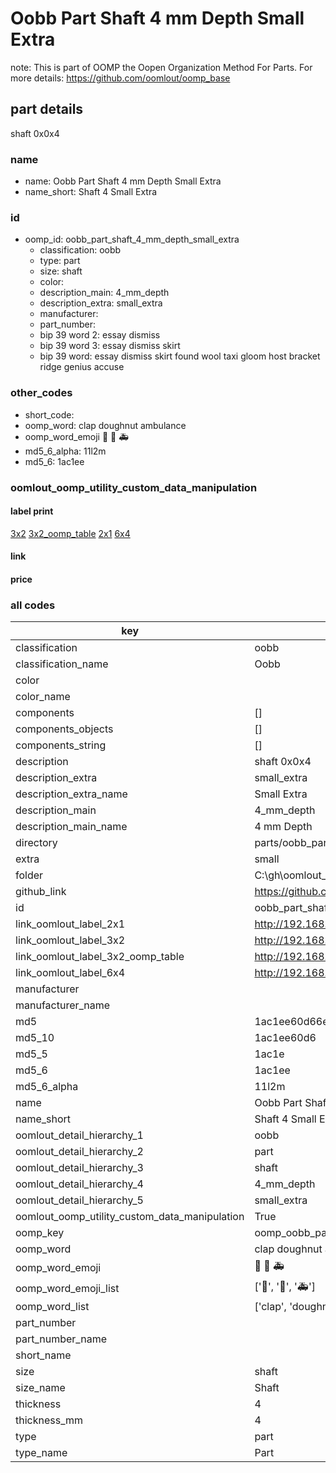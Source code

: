 # Oobb Part Shaft 4 mm Depth Small Extra  

note: This is part of OOMP the Oopen Organization Method For Parts. For more details: https://github.com/oomlout/oomp_base

##  part details
  



shaft 0x0x4



### name
* name: Oobb Part Shaft 4 mm Depth Small Extra
* name_short: Shaft 4 Small Extra
### id
* oomp_id: oobb_part_shaft_4_mm_depth_small_extra
  * classification: oobb
  * type: part
  * size: shaft
  * color: 
  * description_main: 4_mm_depth
  * description_extra: small_extra
  * manufacturer: 
  * part_number: 
  * bip 39 word 2: essay dismiss
  * bip 39 word 3: essay dismiss skirt
  * bip 39 word: essay dismiss skirt found wool taxi gloom host bracket ridge genius accuse

### other_codes
* short_code: 
* oomp_word: clap doughnut ambulance
* oomp_word_emoji :clap: :doughnut: :ambulance:
* md5_6_alpha: 11l2m
* md5_6: 1ac1ee






### oomlout_oomp_utility_custom_data_manipulation
#### label print
[3x2](http://192.168.1.245:1112/?label=oomp%2011l2m)
[3x2_oomp_table](http://192.168.1.108:1112/?label=oomp%2011l2m)
[2x1](http://192.168.1.242:1112/?label=oomp%2011l2m)
[6x4](http://192.168.1.55:1112/?label=oomp%2011l2m)    

#### link

                              

#### price







### all codes 
| key | value |  
| --- | --- |  
| classification | oobb |  
| classification_name | Oobb |  
| color |  |  
| color_name |  |  
| components | [] |  
| components_objects | [] |  
| components_string | [] |  
| description | shaft 0x0x4 |  
| description_extra | small_extra |  
| description_extra_name | Small Extra |  
| description_main | 4_mm_depth |  
| description_main_name | 4 mm Depth |  
| directory | parts/oobb_part_shaft_4_mm_depth_small_extra |  
| extra | small |  
| folder | C:\gh\oomlout_oobb_version_4_generated_parts\things\oobb_part_shaft_4_mm_depth_small_extra |  
| github_link | https://github.com/oomlout/oomlout_oomp_part_src/tree/main/parts/oobb_part_shaft_4_mm_depth_small_extra |  
| id | oobb_part_shaft_4_mm_depth_small_extra |  
| link_oomlout_label_2x1 | http://192.168.1.242:1112/?label=oomp%2011l2m |  
| link_oomlout_label_3x2 | http://192.168.1.245:1112/?label=oomp%2011l2m |  
| link_oomlout_label_3x2_oomp_table | http://192.168.1.108:1112/?label=oomp%2011l2m |  
| link_oomlout_label_6x4 | http://192.168.1.55:1112/?label=oomp%2011l2m |  
| manufacturer |  |  
| manufacturer_name |  |  
| md5 | 1ac1ee60d66e0c6f79fea5c3954fd269 |  
| md5_10 | 1ac1ee60d6 |  
| md5_5 | 1ac1e |  
| md5_6 | 1ac1ee |  
| md5_6_alpha | 11l2m |  
| name | Oobb Part Shaft 4 mm Depth Small Extra |  
| name_short | Shaft 4 Small Extra |  
| oomlout_detail_hierarchy_1 | oobb |  
| oomlout_detail_hierarchy_2 | part |  
| oomlout_detail_hierarchy_3 | shaft |  
| oomlout_detail_hierarchy_4 | 4_mm_depth |  
| oomlout_detail_hierarchy_5 | small_extra |  
| oomlout_oomp_utility_custom_data_manipulation | True |  
| oomp_key | oomp_oobb_part_shaft_4_mm_depth_small_extra |  
| oomp_word | clap doughnut ambulance |  
| oomp_word_emoji | :clap: :doughnut: :ambulance: |  
| oomp_word_emoji_list | [':clap:', ':doughnut:', ':ambulance:'] |  
| oomp_word_list | ['clap', 'doughnut', 'ambulance'] |  
| part_number |  |  
| part_number_name |  |  
| short_name |  |  
| size | shaft |  
| size_name | Shaft |  
| thickness | 4 |  
| thickness_mm | 4 |  
| type | part |  
| type_name | Part |  
